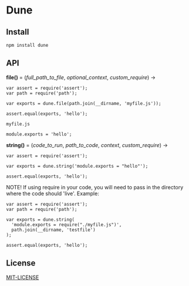 # Dune

## Install

    npm install dune

## API

**file()** = (*full_path_to_file*, *optional_context*, *custom_require*) ->

    var assert = require('assert');
    var path = require('path');

    var exports = dune.file(path.join(__dirname, 'myfile.js'));

    assert.equal(exports, 'hello');

`myfile.js`

    module.exports = 'hello';


**string()** = (*code_to_run*, *path_to_code*, *context*, *custom_require*) ->

    var assert = require('assert');

    var exports = dune.string('module.exports = "hello"');

    assert.equal(exports, 'hello');

NOTE! If using require in your code, you will need to pass in the directory
where the code should 'live'. Example:

    var assert = require('assert');
    var path = require('path');

    var exports = dune.string(
      'module.exports = require("./myfile.js")',
      path.join(__dirname, 'testfile')
    );

    assert.equal(exports, 'hello');

## License

[MIT-LICENSE](http://josh.mit-license.org)
